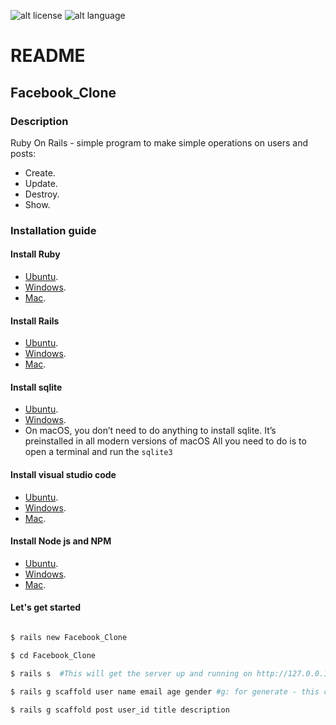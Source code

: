 ![alt license](https://img.shields.io/badge/license-GPL%20V3.0-green "GNU GPL")
![alt language](https://img.shields.io/badge/language-Ruby%20On%20Rails-blue "Ruby On Rails")

README
======

Facebook_Clone
---------------

### Description

Ruby On Rails - simple program to make simple operations on users and posts: 

*   Create. 
*   Update.
*   Destroy.
*   Show.

### Installation guide
#### Install Ruby 
*   [Ubuntu](https://www.ruby-lang.org/en/documentation/installation/#package-management-systems "Ruby on Ubuntu"). 
*   [Windows](https://www.ruby-lang.org/en/documentation/installation/#rubyinstaller).    
*   [Mac](https://stackify.com/install-ruby-on-your-mac-everything-you-need-to-get-going/). 

#### Install Rails 
*   [Ubuntu](https://www.howtoforge.com/tutorial/ubuntu-ruby-on-rails/). 
*   [Windows](https://gorails.com/setup/windows/10).    
*   [Mac](https://gorails.com/setup/osx/11-big-sur). 

#### Install sqlite 
*   [Ubuntu](https://linuxhint.com/install-sqlite-ubuntu-linux-mint/). 
*   [Windows](https://www.sqlitetutorial.net/download-install-sqlite/).    
*   On macOS, you don’t need to do anything to install sqlite. It’s preinstalled in all modern versions of macOS
All you need to do is to open a terminal and run the `sqlite3`

#### Install visual studio code 
*   [Ubuntu](https://linuxize.com/post/how-to-install-visual-studio-code-on-ubuntu-20-04/). 
*   [Windows](https://code.visualstudio.com/docs/?dv=win).    
*   [Mac](https://code.visualstudio.com/docs/?dv=osx). 

#### Install Node js and NPM
*   [Ubuntu](https://linuxize.com/post/how-to-install-node-js-on-ubuntu-18.04/). 
*   [Windows](https://phoenixnap.com/kb/install-node-js-npm-on-windows).    
*   [Mac](https://www.newline.co/@Adele/how-to-install-nodejs-and-npm-on-macos--22782681). 

#### Let's get started 

``` bash

$ rails new Facebook_Clone 

$ cd Facebook_Clone

$ rails s  #This will get the server up and running on http://127.0.0.1:3000 

$ rails g scaffold user name email age gender #g: for generate - this command generates crud operations (create - update - destroy - show) for the table user 

$ rails g scaffold post user_id title description 

```



